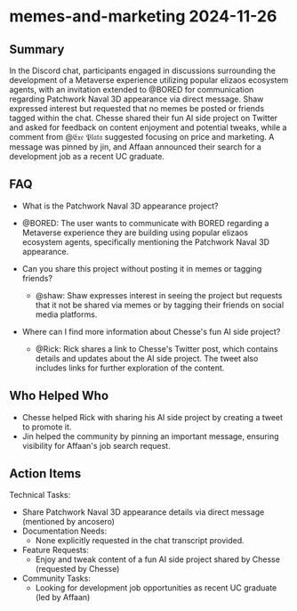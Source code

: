 # memes-and-marketing 2024-11-26

## Summary

In the Discord chat, participants engaged in discussions surrounding the development of a Metaverse experience utilizing popular elizaos ecosystem agents, with an invitation extended to @BORED for communication regarding Patchwork Naval 3D appearance via direct message. Shaw expressed interest but requested that no memes be posted or friends tagged within the chat. Chesse shared their fun AI side project on Twitter and asked for feedback on content enjoyment and potential tweaks, while a comment from @𝔈𝔵𝔢 𝔓𝔩𝔞𝔱𝔞 suggested focusing on price and marketing. A message was pinned by jin, and Affaan announced their search for a development job as a recent UC graduate.

## FAQ

- What is the Patchwork Naval 3D appearance project?
- @BORED: The user wants to communicate with BORED regarding a Metaverse experience they are building using popular elizaos ecosystem agents, specifically mentioning the Patchwork Naval 3D appearance.

- Can you share this project without posting it in memes or tagging friends?

    - @shaw: Shaw expresses interest in seeing the project but requests that it not be shared via memes or by tagging their friends on social media platforms.

- Where can I find more information about Chesse's fun AI side project?
    - @Rick: Rick shares a link to Chesse's Twitter post, which contains details and updates about the AI side project. The tweet also includes links for further exploration of the content.

## Who Helped Who

- Chesse helped Rick with sharing his AI side project by creating a tweet to promote it.
- Jin helped the community by pinning an important message, ensuring visibility for Affaan's job search request.

## Action Items

Technical Tasks:

- Share Patchwork Naval 3D appearance details via direct message (mentioned by ancosero)
- Documentation Needs:
    - None explicitly requested in the chat transcript provided.
- Feature Requests:
    - Enjoy and tweak content of a fun AI side project shared by Chesse (requested by Chesse)
- Community Tasks:
    - Looking for development job opportunities as recent UC graduate (led by Affaan)
